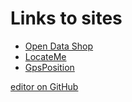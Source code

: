 # Links to sites
- [Open Data Shop](./geoTools/geoTools.html)
- [LocateMe](./locateme/locateme19.html)
- [GpsPosition](./locateme/gpsposition.html)




[editor on GitHub](https://github.com/szinggeler/szinggeler.github.io/edit/master/README.md)
